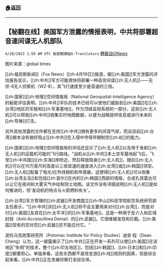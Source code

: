 ###  [:house:返回](README.md)
---


## 【秘翻在线】美国军方泄露的情报表明，中共将部署超音速间谍无人机部队
`4/20/2023 1:59 AM UTC 秘密翻譯組G-Translators` [轉載自GNews](https://gnews.org/articles/1240916)

图片来源：global times
         

[[zh:福克斯新闻]]（Fox News）[[zh:4月19日]]报道，据[[zh:美国]]军方泄露的评估报告显示，[[zh:中共]]军方可能很快将部署一种高空间谍[[zh:无人机]]——无侦\-8无人侦察机（WZ-8），其飞行速度至少是音速的三倍。

[[zh:国家]][[zh:地理]]空间情报局（National Geospatial-Intelligence Agency）的秘密评估表明，[[zh:中共]]军队的技术已经可以使他们威胁到[[zh:美国]]在[[zh:台湾]]地区的军舰和[[zh:军事基地]]。作为顶级监视系统的一部分，这些[[zh:无人机]]可以帮助[[zh:中共]]收集实时地图数据，以便为战略提供信息或进行未来的[[zh:导弹]]打击。

另外其他泄露的文件都在支持[[zh:中共]]拥有更多的间谍气球，而且目前[[zh:台湾]]根本没有做好阻止[[zh:中共]]在入侵中夺得早期制空[[zh:权]]的能力。

[[zh:国家]][[zh:地理]]空间情报局的评估还显示了[[zh:无人机]]以及用于发射[[zh:无人机]]的运载机可能的飞行路线。"战机从[[zh:中共]]本土空军基地起飞后，飞至[[zh:中共国]][[zh:东海]]岸附近，然后释放隐身[[zh:无人机]]，随后[[zh:无人机]]可以在10万英尺的高度以三倍音速的速度进入[[zh:台湾]]或[[zh:韩国]]领空。[[zh:无人机]]配备了电光/红外线相机和传感器，这使得[[zh:无人机]]可以收集[[zh:台湾主岛]]和包括[[zh:首尔]]在内的[[zh:韩国]]西部的情报，合成孔径雷达可以让它在夜间和大雾天气中绘制领土地图。该文件没有详细说明[[zh:无人机]]是如何推进的，但'发动机的特点与火箭燃料有关'。

[[zh:台湾]]军方管理的[[zh:武器]]开发商国立[[zh:中山]]科技学院航空系统研究部主任表示，“[[zh:中共]]的[[zh:无人机]]将不会主要用来对付[[zh:台湾]]，而是对付[[zh:美国]]及其在[[zh:太平洋]]的[[zh:军事基地]]。这是一种用于反介入和区域封锁（Anti-Access/Area Denial）的[[zh:武器]]。它很难被发现和拦截。[[zh:美国]]现有的空对空[[zh:武器]]还不能应付它。“

波托马克政策研究所（Potomac Institute for Policy Studies）迪安·程（Dean Cheng）认为，这一披露揭示了[[zh:中共]]正在开发一系列可以使[[zh:美国]]在该地区“失明”的技术，整个[[zh:印太地区]]，包括[[zh:韩国]]、[[zh:日本]]和[[zh:印度]]都要担心。单独来看，这些东西都不是改变游[[zh:戏]]规则的因素，但是综合起来看，[[zh:中共]]正在发展侦察打击综合体。
